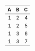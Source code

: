 |   A |   B |   C |
|----:|----:|----:|
|   1 |   2 |   4 |
|   1 |   2 |   5 |
|   1 |   3 |   6 |
|   1 |   3 |   7 |